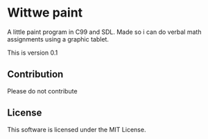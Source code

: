 # Wittwe paint

A little paint program in C99 and SDL.
Made so i can do verbal math assignments using a graphic tablet.

This is version 0.1

## Contribution

Please do not contribute

## License

This software is licensed under the MIT License.
